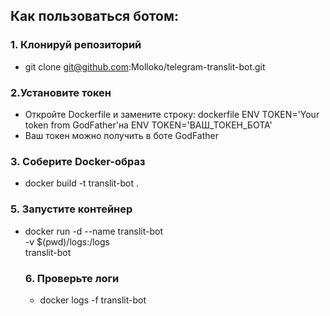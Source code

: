 ## Как пользоваться ботом:
### 1. Клонируй репозиторий 

- git clone git@github.com:Molloko/telegram-translit-bot.git


### 2.Установите токен 

- Откройте Dockerfile и замените строку: dockerfile ENV TOKEN='Your token from GodFather'на ENV TOKEN='ВАШ_ТОКЕН_БОТА'
- Ваш токен можно получить в боте GodFather

### 3. Соберите Docker-образ
- docker build -t translit-bot .

### 5. Запустите контейнер
- docker run -d --name translit-bot \
  -v $(pwd)/logs:/logs \
  translit-bot


  ### 6. Проверьте логи 
  - docker logs -f translit-bot




